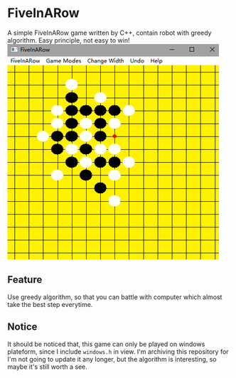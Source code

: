 # FiveInARow
A simple FiveInARow game written by C++, contain robot with greedy algorithm. Easy principle, not easy to win!
![sample picture](https://github.com/slhmy/FiveInARow/blob/master/pic/FiveInARow.png)

## Feature
Use greedy algorithm, so that you can battle with computer which almost take the best step everytime.

## Notice
It should be noticed that, this game can only be played on windows plateform, since I include `windows.h` in view.
I'm archiving this repository for I'm not going to update it any longer, but the algorithm is interesting, so maybe it's still worth a see.
